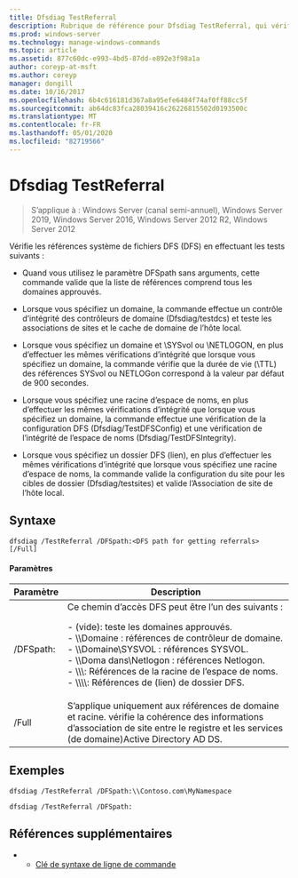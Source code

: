 ```yaml
---
title: Dfsdiag TestReferral
description: Rubrique de référence pour Dfsdiag TestReferral, qui vérifie les références système de fichiers DFS (DFS).
ms.prod: windows-server
ms.technology: manage-windows-commands
ms.topic: article
ms.assetid: 877c60dc-e993-4bd5-87dd-e892e3f98a1a
author: coreyp-at-msft
ms.author: coreyp
manager: dongill
ms.date: 10/16/2017
ms.openlocfilehash: 6b4c616181d367a8a95efe6484f74af0ff88cc5f
ms.sourcegitcommit: ab64dc83fca28039416c26226815502d0193500c
ms.translationtype: MT
ms.contentlocale: fr-FR
ms.lasthandoff: 05/01/2020
ms.locfileid: "82719566"
---
```

# <a name="dfsdiag-testreferral"></a>Dfsdiag TestReferral

> S’applique à : Windows Server (canal semi-annuel), Windows Server 2019, Windows Server 2016, Windows Server 2012 R2, Windows Server 2012

Vérifie les références système de fichiers DFS (DFS) en effectuant les tests suivants :

- Quand vous utilisez le paramètre DFSpath sans arguments, cette commande valide que la liste de références comprend tous les domaines approuvés.

- Lorsque vous spécifiez un domaine, la commande effectue un contrôle d’intégrité des contrôleurs de domaine (Dfsdiag/testdcs) et teste les associations de sites et le cache de domaine de l’hôte local.

- Lorsque vous spécifiez un domaine et \SYSvol ou \NETLOGON, en plus d’effectuer les mêmes vérifications d’intégrité que lorsque vous spécifiez un domaine, la commande vérifie que la durée de vie (\TTL) des références SYSvol ou NETLOGon correspond à la valeur par défaut de 900 secondes.

- Lorsque vous spécifiez une racine d’espace de noms, en plus d’effectuer les mêmes vérifications d’intégrité que lorsque vous spécifiez un domaine, la commande effectue une vérification de la configuration DFS (Dfsdiag/TestDFSConfig) et une vérification de l’intégrité de l’espace de noms (Dfsdiag/TestDFSIntegrity).

- Lorsque vous spécifiez un dossier DFS (lien), en plus d’effectuer les mêmes vérifications d’intégrité que lorsque vous spécifiez une racine d’espace de noms, la commande valide la configuration du site pour les cibles de dossier (Dfsdiag/testsites) et valide l’Association de site de l’hôte local.

## <a name="syntax"></a>Syntaxe

```
dfsdiag /TestReferral /DFSpath:<DFS path for getting referrals> [/Full]
```

#### <a name="parameters"></a>Paramètres

|Paramètre|Description|
|-------|--------|
| /DFSpath:<path for getting referrals>|Ce chemin d’accès DFS peut être l’un des suivants :<p>-   \(vide\): teste les domaines approuvés.<br />-   \\\\Domaine : références de contrôleur de domaine.<br />-   \\\\Domaine\\SYSVOL : références SYSVOL.<br />-   \\\\Doma dans\\Netlogon : références Netlogon.<br />-   \\\\<Domain or server>\\<Namespace Root>: Références de la racine de l’espace de noms.<br />-   \\\\<Domain or server>\\<Namespace root>\\<DFS folder>: Références de \(lien\) de dossier DFS.|
|/Full|S’applique uniquement aux références de domaine et racine. vérifie la cohérence des informations d’association de site entre le registre et les services \(de domaine\)Active Directory AD DS.|

## <a name="examples"></a>Exemples

```
dfsdiag /TestReferral /DFSpath:\\Contoso.com\MyNamespace
```

```
dfsdiag /TestReferral /DFSpath:
```

## <a name="additional-references"></a>Références supplémentaires

-   - [Clé de syntaxe de ligne de commande](command-line-syntax-key.md)


